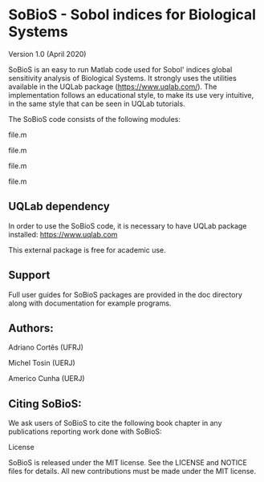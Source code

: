 # SoBioS - Sobol indices for Biological Systems

Version 1.0 (April 2020)


SoBioS is an easy to run Matlab code used for Sobol' indices global sensitivity analysis of Biological Systems. It strongly uses the utilities available in the UQLab package (https://www.uqlab.com/). The implementation follows an educational style, to make its use very intuitive, in the same style that can be seen in UQLab tutorials.


The SoBioS code consists of the following modules:

file.m

file.m

file.m

file.m

## UQLab dependency

In order to use the SoBioS code, it is necessary to have UQLab package installed:
https://www.uqlab.com

This external package is free for academic use.

## Support

Full user guides for SoBioS packages are provided in the doc directory along with documentation for example programs.

## Authors:

Adriano Cortês (UFRJ)

Michel Tosin (UERJ)

Americo Cunha (UERJ)

## Citing SoBioS:

We ask users of SoBioS to cite the following book chapter in any publications reporting work done with SoBioS:




License

SoBioS is released under the MIT license. See the LICENSE and NOTICE files for details. All new contributions must be made under the MIT license.
